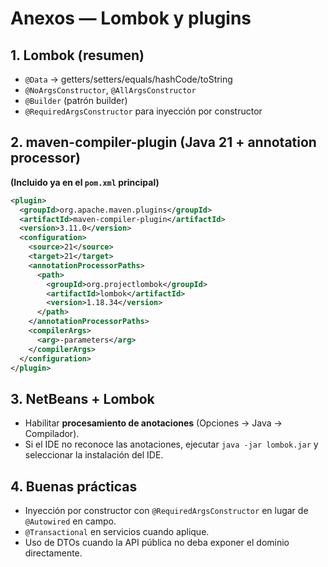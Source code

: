 # Anexos — Lombok y plugins

## 1. Lombok (resumen)
- `@Data` → getters/setters/equals/hashCode/toString
- `@NoArgsConstructor`, `@AllArgsConstructor`
- `@Builder` (patrón builder)
- `@RequiredArgsConstructor` para inyección por constructor

## 2. maven-compiler-plugin (Java 21 + annotation processor)
**(Incluido ya en el `pom.xml` principal)**  
```xml
<plugin>
  <groupId>org.apache.maven.plugins</groupId>
  <artifactId>maven-compiler-plugin</artifactId>
  <version>3.11.0</version>
  <configuration>
    <source>21</source>
    <target>21</target>
    <annotationProcessorPaths>
      <path>
        <groupId>org.projectlombok</groupId>
        <artifactId>lombok</artifactId>
        <version>1.18.34</version>
      </path>
    </annotationProcessorPaths>
    <compilerArgs>
      <arg>-parameters</arg>
    </compilerArgs>
  </configuration>
</plugin>
```

## 3. NetBeans + Lombok
- Habilitar **procesamiento de anotaciones** (Opciones → Java → Compilador).
- Si el IDE no reconoce las anotaciones, ejecutar `java -jar lombok.jar` y seleccionar la instalación del IDE.

## 4. Buenas prácticas
- Inyección por constructor con `@RequiredArgsConstructor` en lugar de `@Autowired` en campo.
- `@Transactional` en servicios cuando aplique.
- Uso de DTOs cuando la API pública no deba exponer el dominio directamente.
